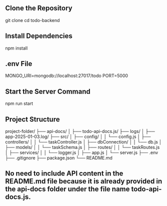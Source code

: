 ## Clone the Repository

git clone <repository-url>
cd todo-backend

## Install Dependencies

npm install

## .env File

MONGO_URI=mongodb://localhost:27017/todo
PORT=5000

## Start the Server Command

npm run start

## Project Structure

project-folder/
├── api-docs/
│ ├── todo-api-docs.js/
├── logs/
│ ├── app-2025-01-03.log/
├── src/
│ ├── config/
│ │ └── config.js
│ ├── controllers/
│ │ └── taskController.js
│ ├── dbConnection/
│ │ └── db.js
│ ├── models/
│ │ └── taskSchema.js
│ ├── routes/
│ │ └── taskRoutes.js
│ ├── services/
│ │ └── logger.js
│ ├── app.js
│ └── server.js
├── .env
├── .gitignore
├── package.json
└── README.md

## No need to include API content in the README.md file because it is already provided in the api-docs folder under the file name todo-api-docs.js.
